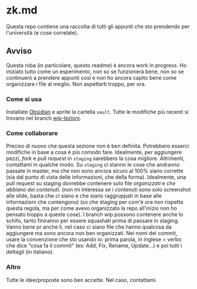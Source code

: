 # zk.md
Questa repo contiene una raccolta di tutti gli appunti che sto prendendo per l'università (e cose correlate).

## Avviso
Questa roba (in particolare, questo readme) è ancora work in progress. Ho iniziato tutto come un esperimento, non so se funzionerà bene, non so se continuerò a prendere appunti così e non ho ancora capito bene come organizzare i file al meglio. Non aspettarti troppo, per ora.


### Come si usa
Installate [Obsidian](https://obsidian.md/) e aprite la cartella `vault`. Tutte le modifiche più recenti si trovano nel branch [wip-lezioni](https://github.com/P2-718na/zk.md/tree/wip-lezioni).

### Come collaborare
Preciso di nuovo che questa sezione non è ben definita.
Potrebbero esserci modifiche in base a cosa è più comodo fare.
Idealmente, per aggiungere pezzi, _fork_ e _pull request_ in `staging` sarebbero la cosa migliore. Altrimenti, contattami in qualche modo.
Su `staging` ci stanno le cose che andranno passate in master, ma che non sono ancora sicuro al 100% siano corrette (sia dal punto di vista delle informazioni, che della forma). Idealmente, una pull request su staging dovrebbe contenere solo file _organizzati_ e _che abbiano dei contenuti_. (non mi interessa se i contenuti sono solo screenshot alle slide, basta che ci siano e che siano raggruppati in base alle informazioni che contengono) (so che staging per com'è ora non rispetta questa regola, ma per come avevo organizzato la repo all'inizio non ho pensato troppo a queste cose).
I branch wip possono contenere anche lo schifo, tanto finiranno per essere squashati prima di passare in staging. Vanno bene pr anche lì, nel caso ci siano file che hanno qualcosa da aggiungere ma sono ancora non ben organizzati.
Nei nomi dei commit, usare la convenzione che sto usando io: prima parola, in inglese = verbo che dice "cosa fa il commit" (es: Add, Fix, Rename, Update...) e poi tutti i dettagli (in italiano).

### Altro
Tutte le idee/proposte sono ben accette. Nel caso, contattami.
